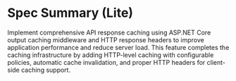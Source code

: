 # Spec Summary (Lite)

Implement comprehensive API response caching using ASP.NET Core output caching middleware and HTTP response headers to improve application performance and reduce server load. This feature completes the caching infrastructure by adding HTTP-level caching with configurable policies, automatic cache invalidation, and proper HTTP headers for client-side caching support.
